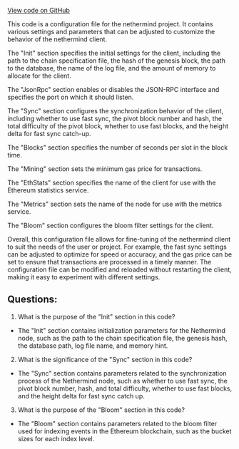 [View code on GitHub](https://github.com/nethermindeth/nethermind/Nethermind.Runner/configs/xdai.cfg)

This code is a configuration file for the nethermind project. It contains various settings and parameters that can be adjusted to customize the behavior of the nethermind client. 

The "Init" section specifies the initial settings for the client, including the path to the chain specification file, the hash of the genesis block, the path to the database, the name of the log file, and the amount of memory to allocate for the client. 

The "JsonRpc" section enables or disables the JSON-RPC interface and specifies the port on which it should listen. 

The "Sync" section configures the synchronization behavior of the client, including whether to use fast sync, the pivot block number and hash, the total difficulty of the pivot block, whether to use fast blocks, and the height delta for fast sync catch-up. 

The "Blocks" section specifies the number of seconds per slot in the block time. 

The "Mining" section sets the minimum gas price for transactions. 

The "EthStats" section specifies the name of the client for use with the Ethereum statistics service. 

The "Metrics" section sets the name of the node for use with the metrics service. 

The "Bloom" section configures the bloom filter settings for the client. 

Overall, this configuration file allows for fine-tuning of the nethermind client to suit the needs of the user or project. For example, the fast sync settings can be adjusted to optimize for speed or accuracy, and the gas price can be set to ensure that transactions are processed in a timely manner. The configuration file can be modified and reloaded without restarting the client, making it easy to experiment with different settings.
## Questions: 
 1. What is the purpose of the "Init" section in this code?
- The "Init" section contains initialization parameters for the Nethermind node, such as the path to the chain specification file, the genesis hash, the database path, log file name, and memory hint.

2. What is the significance of the "Sync" section in this code?
- The "Sync" section contains parameters related to the synchronization process of the Nethermind node, such as whether to use fast sync, the pivot block number, hash, and total difficulty, whether to use fast blocks, and the height delta for fast sync catch up.

3. What is the purpose of the "Bloom" section in this code?
- The "Bloom" section contains parameters related to the bloom filter used for indexing events in the Ethereum blockchain, such as the bucket sizes for each index level.